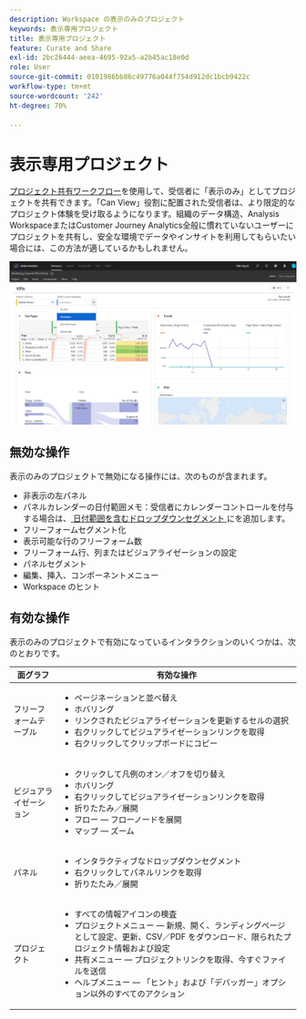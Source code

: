 ```yaml
---
description: Workspace の表示のみのプロジェクト
keywords: 表示専用プロジェクト
title: 表示専用プロジェクト
feature: Curate and Share
exl-id: 2bc26444-aeea-4695-92a5-a2b45ac18e0d
role: User
source-git-commit: 0101986bb86c49776a044f754d912dc1bcb9422c
workflow-type: tm+mt
source-wordcount: '242'
ht-degree: 70%

---
```


# 表示専用プロジェクト

[プロジェクト共有ワークフロー](/help/analysis-workspace/curate-share/share-projects.md)を使用して、受信者に「表示のみ」としてプロジェクトを共有できます。「Can View」役割に配置された受信者は、より限定的なプロジェクト体験を受け取るようになります。組織のデータ構造、Analysis WorkspaceまたはCustomer Journey Analytics全般に慣れていないユーザーにプロジェクトを共有し、安全な環境でデータやインサイトを利用してもらいたい場合には、この方法が適しているかもしれません。

![ 表示専用の共有プロジェクト。](assets/view-only-project.png)

## 無効な操作

表示のみのプロジェクトで無効になる操作には、次のものが含まれます。

* 非表示の左パネル
* パネルカレンダーの日付範囲メモ：受信者にカレンダーコントロールを付与する場合は、[ 日付範囲を含むドロップダウンセグメント ](https://experienceleague.adobe.com/docs/analytics-learn/tutorials/analysis-workspace/using-panels/using-drop-down-filters.html?lang=ja) にを追加します。
* フリーフォームセグメント化
* 表示可能な行のフリーフォーム数
* フリーフォーム行、列またはビジュアライゼーションの設定
* パネルセグメント
* 編集、挿入、コンポーネントメニュー
* Workspace のヒント

## 有効な操作

表示のみのプロジェクトで有効になっているインタラクションのいくつかは、次のとおりです。

| 面グラフ | 有効な操作 |
| --- | --- |
| フリーフォームテーブル | <ul><li>ページネーションと並べ替え</li><li>ホバリング</li><li>リンクされたビジュアライゼーションを更新するセルの選択</li><li>右クリックしてビジュアライゼーションリンクを取得</li><li>右クリックしてクリップボードにコピー</li></ul> |
| ビジュアライゼーション | <ul><li>クリックして凡例のオン／オフを切り替え</li><li>ホバリング</li><li>右クリックしてビジュアライゼーションリンクを取得</li><li>折りたたみ／展開</li><li>フロー — フローノードを展開</li><li>マップ — ズーム</li></ul> |
| パネル | <ul><li>インタラクティブなドロップダウンセグメント</li><li>右クリックしてパネルリンクを取得</li><li>折りたたみ／展開</li></ul> |
| プロジェクト | <ul><li>すべての情報アイコンの検査</li><li>プロジェクトメニュー — 新規、開く、ランディングページとして設定、更新、CSV／PDF をダウンロード、限られたプロジェクト情報および設定</li><li>共有メニュー — プロジェクトリンクを取得、今すぐファイルを送信</li><li>ヘルプメニュー — 「ヒント」および「デバッガー」オプション以外のすべてのアクション</li></ul> |
